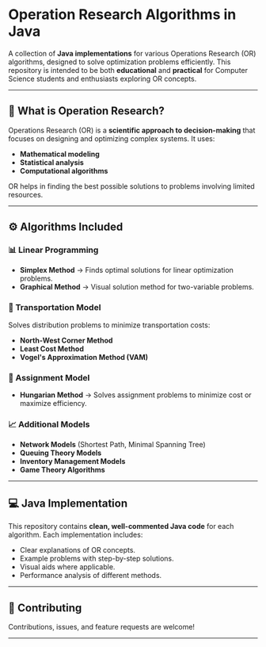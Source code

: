# Operation Research Algorithms in Java

A collection of **Java implementations** for various Operations Research (OR) algorithms, designed to solve optimization problems efficiently. This repository is intended to be both **educational** and **practical** for Computer Science students and enthusiasts exploring OR concepts.

---

## 📖 What is Operation Research?

Operations Research (OR) is a **scientific approach to decision-making** that focuses on designing and optimizing complex systems. It uses:

* **Mathematical modeling**
* **Statistical analysis**
* **Computational algorithms**

OR helps in finding the best possible solutions to problems involving limited resources.

---

## ⚙️ Algorithms Included

### 📊 Linear Programming

* **Simplex Method** → Finds optimal solutions for linear optimization problems.
* **Graphical Method** → Visual solution method for two-variable problems.

### 🚚 Transportation Model

Solves distribution problems to minimize transportation costs:

* **North-West Corner Method**
* **Least Cost Method**
* **Vogel's Approximation Method (VAM)**

### 👥 Assignment Model

* **Hungarian Method** → Solves assignment problems to minimize cost or maximize efficiency.

### 📈 Additional Models

* **Network Models** (Shortest Path, Minimal Spanning Tree)
* **Queuing Theory Models**
* **Inventory Management Models**
* **Game Theory Algorithms**

---

## 💻 Java Implementation

This repository contains **clean, well-commented Java code** for each algorithm. Each implementation includes:

* Clear explanations of OR concepts.
* Example problems with step-by-step solutions.
* Visual aids where applicable.
* Performance analysis of different methods.

---

## 🤝 Contributing

Contributions, issues, and feature requests are welcome!

---


